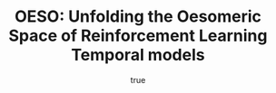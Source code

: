 ---
author:
- family: Michaud
  given: Pierre
  institute: IPC
layout: refuses
pdf: https://www.pdf-archive.com/2016/11/23/oeso-sdr-2016-11-17/oeso-sdr-2016-11-17.pdf
section: pre
title: 'OESO: Unfolding the Oesomeric Space of Reinforcement Learning Temporal models'
---